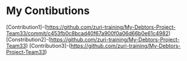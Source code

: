 # My Contibutions

[Contribution1]-(https://github.com/zuri-training/My-Debtors-Project-Team33/commit/c453fb0c8bcad40f67a900f0a06d66b0e61c4982)
[Constribution2]-(https://github.com/zuri-training/My-Debtors-Project-Team33)
[Contribution3]-(https://github.com/zuri-training/My-Debtors-Project-Team33)
